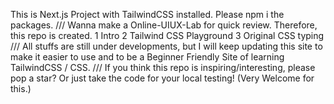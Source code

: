 This is Next.js Project with TailwindCSS installed. Please npm i the packages.
///
Wanna make a Online-UIUX-Lab for quick review. Therefore, this repo is created.
1 Intro
2 Tailwind CSS Playground
3 Original CSS typing
///
All stuffs are still under developments, but I will keep updating this site to make it easier to use and to be a Beginner Friendly Site of learning TailwindCSS / CSS.
///
If you think this repo is inspiring/interesting, please pop a star?
Or just take the code for your local testing! (Very Welcome for this.)
